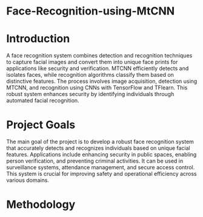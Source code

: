 # Face-Recognition-using-MtCNN

# Introduction
A face recognition system combines detection and recognition techniques to capture facial images and convert them into unique face prints for applications like security and verification. MTCNN efficiently detects and isolates faces, while recognition algorithms classify them based on distinctive features. The process involves image acquisition, detection using MTCNN, and recognition using CNNs with TensorFlow and TFlearn. This robust system enhances security by identifying individuals through automated facial recognition.

# Project Goals
The main goal of the project is to develop a robust face recognition system that accurately detects and recognizes individuals based on unique facial features. Applications include enhancing security in public spaces, enabling person verification, and preventing criminal activities. It can be used in surveillance systems, attendance management, and secure access control. This system is crucial for improving safety and operational efficiency across various domains.

# Methodology
